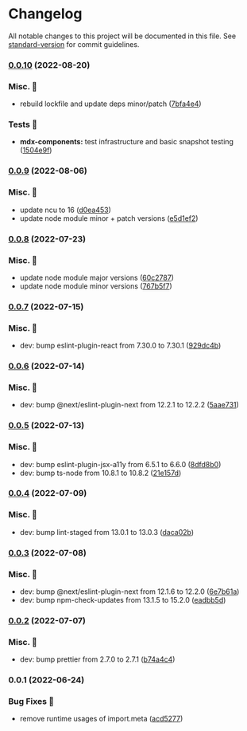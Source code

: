 # Changelog

All notable changes to this project will be documented in this file. See [standard-version](https://github.com/conventional-changelog/standard-version) for commit guidelines.

### [0.0.10](https://github.com/carbon-design-system/carbon-platform/compare/@carbon-platform/base@0.0.9...@carbon-platform/base@0.0.10) (2022-08-20)


### Misc. 🔮

* rebuild lockfile and update deps minor/patch ([7bfa4e4](https://github.com/carbon-design-system/carbon-platform/commit/7bfa4e459317175233af2eaaf1b188c0a42fe8d0))


### Tests 🧪

* **mdx-components:** test infrastructure and basic snapshot testing ([1504e9f](https://github.com/carbon-design-system/carbon-platform/commit/1504e9fbbf42ef01f5a1dcac8cbd07085b2fad18))

### [0.0.9](https://github.com/carbon-design-system/carbon-platform/compare/@carbon-platform/base@0.0.8...@carbon-platform/base@0.0.9) (2022-08-06)


### Misc. 🔮

* update ncu to 16 ([d0ea453](https://github.com/carbon-design-system/carbon-platform/commit/d0ea4537280bad7253d358d4a8421cbbf1d222db))
* update node module minor + patch versions ([e5d1ef2](https://github.com/carbon-design-system/carbon-platform/commit/e5d1ef222370b0a0cc39d4985891aed7881a0f94))

### [0.0.8](https://github.com/carbon-design-system/carbon-platform/compare/@carbon-platform/base@0.0.7...@carbon-platform/base@0.0.8) (2022-07-23)


### Misc. 🔮

* update node module major versions ([60c2787](https://github.com/carbon-design-system/carbon-platform/commit/60c27871974d539bce1270dc9ceef30ae1c5215e))
* update node module minor versions ([767b5f7](https://github.com/carbon-design-system/carbon-platform/commit/767b5f7cf5db0a0423dfa04193e64d029a022006))

### [0.0.7](https://github.com/carbon-design-system/carbon-platform/compare/@carbon-platform/base@0.0.6...@carbon-platform/base@0.0.7) (2022-07-15)


### Misc. 🔮

* dev: bump eslint-plugin-react from 7.30.0 to 7.30.1 ([929dc4b](https://github.com/carbon-design-system/carbon-platform/commit/929dc4ba53139e74e0e1bc5d78741ea07bf8cc2e))

### [0.0.6](https://github.com/carbon-design-system/carbon-platform/compare/@carbon-platform/base@0.0.5...@carbon-platform/base@0.0.6) (2022-07-14)


### Misc. 🔮

* dev: bump @next/eslint-plugin-next from 12.2.1 to 12.2.2 ([5aae731](https://github.com/carbon-design-system/carbon-platform/commit/5aae7310636076133f7053a4b1cd10c87976760b))

### [0.0.5](https://github.com/carbon-design-system/carbon-platform/compare/@carbon-platform/base@0.0.4...@carbon-platform/base@0.0.5) (2022-07-13)


### Misc. 🔮

* dev: bump eslint-plugin-jsx-a11y from 6.5.1 to 6.6.0 ([8dfd8b0](https://github.com/carbon-design-system/carbon-platform/commit/8dfd8b044afa8b787d2de8ac2b6e099fcfd8eef7))
* dev: bump ts-node from 10.8.1 to 10.8.2 ([21e157d](https://github.com/carbon-design-system/carbon-platform/commit/21e157d87bf499cba28bb968719c182fc43dcb9d))

### [0.0.4](https://github.com/carbon-design-system/carbon-platform/compare/@carbon-platform/base@0.0.3...@carbon-platform/base@0.0.4) (2022-07-09)


### Misc. 🔮

* dev: bump lint-staged from 13.0.1 to 13.0.3 ([daca02b](https://github.com/carbon-design-system/carbon-platform/commit/daca02b9bb314a6b99b11a6532572d3bacc95695))

### [0.0.3](https://github.com/carbon-design-system/carbon-platform/compare/@carbon-platform/base@0.0.2...@carbon-platform/base@0.0.3) (2022-07-08)


### Misc. 🔮

* dev: bump @next/eslint-plugin-next from 12.1.6 to 12.2.0 ([6e7b61a](https://github.com/carbon-design-system/carbon-platform/commit/6e7b61a9b51e494af81351ee64cc079d6f949a65))
* dev: bump npm-check-updates from 13.1.5 to 15.2.0 ([eadbb5d](https://github.com/carbon-design-system/carbon-platform/commit/eadbb5db8d00427518f50eb3a64cc80ef73c255e))

### [0.0.2](https://github.com/carbon-design-system/carbon-platform/compare/@carbon-platform/base@0.0.1...@carbon-platform/base@0.0.2) (2022-07-07)


### Misc. 🔮

* dev: bump prettier from 2.7.0 to 2.7.1 ([b74a4c4](https://github.com/carbon-design-system/carbon-platform/commit/b74a4c4f4cb6c1406e2b73876196f769f55dcc18))

### 0.0.1 (2022-06-24)


### Bug Fixes 🐛

* remove runtime usages of import.meta ([acd5277](https://github.com/carbon-design-system/carbon-platform/commit/acd5277122970037a5d8627d6fd2c3c6b14d4fe4))
